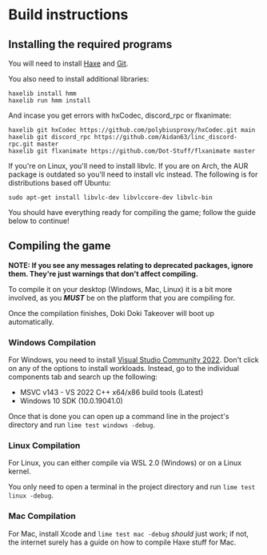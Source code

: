 # Build instructions

## Installing the required programs

You will need to install [Haxe](https://haxe.org/download/) and [Git](https://git-scm.com/downloads).

You also need to install additional libraries:

```text
haxelib install hmm
haxelib run hmm install
```

And incase you get errors with hxCodec, discord_rpc or flxanimate:

```text
haxelib git hxCodec https://github.com/polybiusproxy/hxCodec.git main
haxelib git discord_rpc https://github.com/Aidan63/linc_discord-rpc.git master
haxelib git flxanimate https://github.com/Dot-Stuff/flxanimate master
```

If you're on Linux, you'll need to install libvlc. If you are on Arch, the AUR package is outdated so you'll need to install vlc instead.
The following is for distributions based off Ubuntu:

```text
sudo apt-get install libvlc-dev libvlccore-dev libvlc-bin
```

You should have everything ready for compiling the game; follow the guide below to continue!

## Compiling the game

**NOTE: If you see any messages relating to deprecated packages, ignore them. They're just warnings that don't affect compiling.**

To compile it on your desktop (Windows, Mac, Linux) it is a bit more involved, as you ***MUST*** be on the platform that you are compiling for.

Once the compilation finishes, Doki Doki Takeover will boot up automatically.

### Windows Compilation

For Windows, you need to install [Visual Studio Community 2022](https://visualstudio.microsoft.com/downloads/). Don't click on any of the options to install workloads. Instead, go to the individual components tab and search up the following:

- MSVC v143 - VS 2022 C++ x64/x86 build tools (Latest)
- Windows 10 SDK (10.0.19041.0)

Once that is done you can open up a command line in the project's directory and run `lime test windows -debug`.

### Linux Compilation

For Linux, you can either compile via WSL 2.0 (Windows) or on a Linux kernel.

You only need to open a terminal in the project directory and run `lime test linux -debug`.

### Mac Compilation

For Mac, install Xcode and `lime test mac -debug` *should* just work; if not, the internet surely has a guide on how to compile Haxe stuff for Mac.